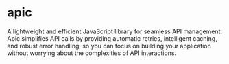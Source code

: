 # apic
A lightweight and efficient JavaScript library for seamless API management. Apic simplifies API calls by providing automatic retries, intelligent caching, and robust error handling, so you can focus on building your application without worrying about the complexities of API interactions.
